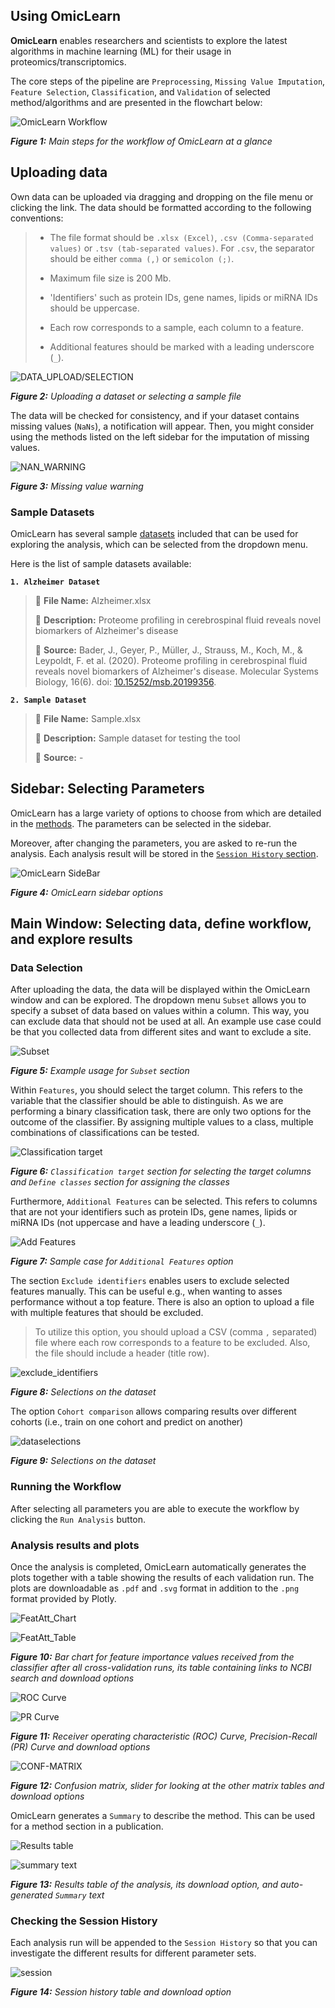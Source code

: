 ## Using OmicLearn
**OmicLearn** enables researchers and scientists to explore the latest algorithms in machine learning (ML) for their usage in proteomics/transcriptomics.

The core steps of the pipeline are  `Preprocessing`, `Missing Value Imputation`, `Feature Selection`, `Classification`, and `Validation` of selected method/algorithms and are presented in the flowchart below:

![OmicLearn Workflow](workflow.png)

_**Figure 1:** Main steps for the workflow of OmicLearn at a glance_

## Uploading data

Own data can be uploaded via dragging and dropping on the file menu or clicking the link.
The data should be formatted according to the following conventions:

> - The file format should be `.xlsx (Excel)`, `.csv (Comma-separated values)` or `.tsv (tab-separated values)`.  For `.csv`, the separator should be either `comma (,)` or `semicolon (;)`.
>
> - Maximum file size is 200 Mb.
>
> - 'Identifiers' such as protein IDs, gene names, lipids or miRNA IDs should be uppercase.
>
> - Each row corresponds to a sample, each column to a feature.
>
> - Additional features should be marked with a leading underscore (`_`).

![DATA_UPLOAD/SELECTION](upload.png)

_**Figure 2:** Uploading a dataset or selecting a sample file_

The data will be checked for consistency, and if your dataset contains missing values (`NaNs`), a notification will appear.
Then, you might consider using the methods listed on the left sidebar for the imputation of missing values.

![NAN_WARNING](nan_warning.png)

_**Figure 3:** Missing value warning_


### Sample Datasets

OmicLearn has several sample [datasets](https://github.com/MannLabs/OmicLearn/tree/master/data) included that can be used for exploring the analysis, which can be selected from the dropdown menu.

Here is the list of sample datasets available:

**`1. Alzheimer Dataset`**
> 📁 **File Name:** Alzheimer.xlsx
>
> 📖 **Description:** Proteome profiling in cerebrospinal fluid reveals novel biomarkers of Alzheimer's disease
>
> 🔗 **Source:** Bader, J., Geyer, P., Müller, J., Strauss, M., Koch, M., & Leypoldt, F. et al. (2020). Proteome profiling in cerebrospinal fluid reveals novel biomarkers of Alzheimer's disease. Molecular Systems Biology, 16(6). doi: [10.15252/msb.20199356](http://doi.org/10.15252/msb.20199356).

**`2. Sample Dataset`**
> 📁 **File Name:** Sample.xlsx
>
> 📖 **Description:** Sample dataset for testing the tool
>
> 🔗 **Source:** -

## Sidebar: Selecting Parameters

OmicLearn has a large variety of options to choose from which are detailed in the [methods](METHODS.md).  The parameters can be selected in the sidebar.

Moreover, after changing the parameters, you are asked to re-run the analysis. Each analysis result will be stored in the [`Session History` section](#checking-the-session-history).

![OmicLearn SideBar](sidebar.png)

_**Figure 4:** OmicLearn sidebar options_

## Main Window: Selecting data, define workflow, and explore results

### Data Selection

After uploading the data, the data will be displayed within the OmicLearn window and can be explored. The dropdown menu `Subset` allows you to specify a subset of data based on values within a column. This way, you can exclude data that should not be used at all. An example use case could be that you collected data from different sites and want to exclude a site.

![Subset](subset.png)

_**Figure 5:** Example usage for `Subset` section_

Within `Features`, you should select the target column. This refers to the variable that the classifier should be able to distinguish. As we are performing a binary classification task, there are only two options for the outcome of the classifier. By assigning multiple values to a class, multiple combinations of classifications can be tested.

![Classification target](target.png)

_**Figure 6:** `Classification target` section for selecting the target columns and `Define classes` section for assigning the classes_

Furthermore, `Additional Features` can be selected. This refers to columns that are not your identifiers such as protein IDs, gene names, lipids or miRNA IDs (not uppercase and have a leading underscore (`_`).

![Add Features](additional.png)

_**Figure 7:** Sample case for `Additional Features` option_

The section `Exclude identifiers` enables users to exclude selected features manually. This can be useful e.g., when wanting to asses performance without a top feature. There is also an option to upload a file with multiple features that should be excluded.

> To utilize this option, you should upload a CSV (comma `,` separated) file where each row corresponds to a feature to be excluded. Also, the file should include a header (title row).

![exclude_identifiers](exclude.png)

_**Figure 8:** Selections on the dataset_

The option `Cohort comparison` allows comparing results over different cohorts (i.e., train on one cohort and predict on another)

![dataselections](cohort.png)

_**Figure 9:** Selections on the dataset_

### Running the Workflow
After selecting all parameters you are able to execute the workflow by clicking the `Run Analysis` button.

### Analysis results and plots
Once the analysis is completed, OmicLearn automatically generates the plots together with a table showing the results of each validation run. The plots are downloadable as `.pdf` and `.svg` format in addition to the `.png` format provided by Plotly.

![FeatAtt_Chart](feature_importance.png)

![FeatAtt_Table](feature_importance_table.png)

_**Figure 10:** Bar chart for feature importance values received from the classifier after all cross-validation runs, its table containing links to NCBI search and download options_

![ROC Curve](roc_curve.png)

![PR Curve](pr_curve.png)

_**Figure 11:** Receiver operating characteristic (ROC) Curve, Precision-Recall (PR) Curve and download options_

![CONF-MATRIX](confusion.png)

_**Figure 12:** Confusion matrix, slider for looking at the other matrix tables and download options_

OmicLearn generates a `Summary` to describe the method. This can be used for a method section in a publication.

![Results table](summary.png)

![summary text](summary_text.png)

_**Figure 13:** Results table of the analysis, its download option, and auto-generated `Summary` text_

### Checking the Session History

Each analysis run will be appended to the `Session History` so that you can investigate the different results for different parameter sets.

![session](session_history.png)

_**Figure 14:** Session history table and download option_
